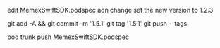 edit MemexSwiftSDK.podspec adn change set the new version to 1.2.3

git add -A && git commit -m '1.5.1'
git tag '1.5.1'
git push --tags


pod trunk push MemexSwiftSDK.podspec 
